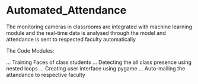 # Automated_Attendance

The monitoring cameras in classrooms are integrated with machine learning module and the real-time data is analysed through the model and attendance is sent to respected faculty automatically

The Code Modules:

... Training Faces of class students
... Detecting the all class presence using nested loops
... Creating user interface using pygame
... Auto-mailing the attandance to respective faculty 
